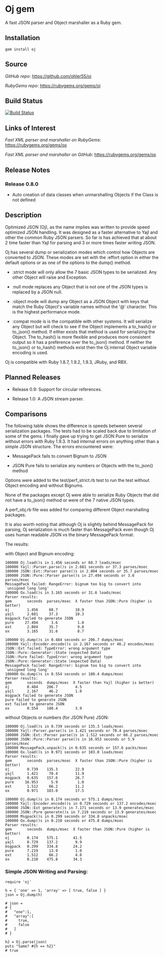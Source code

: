 # Oj gem
A fast JSON parser and Object marshaller as a Ruby gem.

## <a name="installation">Installation</a>
    gem install oj

## <a name="source">Source</a>

*GitHub* *repo*: https://github.com/ohler55/oj

*RubyGems* *repo*: https://rubygems.org/gems/oj

## <a name="build_status">Build Status</a>

[![Build Status](https://secure.travis-ci.org/ohler55/oj.png?branch=master)](http://travis-ci.org/ohler55/oj)

## <a name="links">Links of Interest</a>

*Fast XML parser and marshaller on RubyGems*: https://rubygems.org/gems/ox

*Fast XML parser and marshaller on GitHub*: https://rubygems.org/gems/ox

## <a name="release">Release Notes</a>

### Release 0.8.0

- Auto creation of data classes when unmarshalling Objects if the Class is not defined

## <a name="description">Description</a>

Optimized JSON (Oj), as the name implies was written to provide speed
optimized JSON handling. It was designed as a faster alternative to Yajl and
other the common Ruby JSON parsers. So far is has achieved that at about 2
time faster than Yajl for parsing and 3 or more times faster writing JSON.

Oj has several dump or serialization modes which control how Objects are
converted to JSON. These modes are set with the :effort option in either the
default options or as one of the options to the dump() method.

- :strict mode will only allow the 7 basic JSON types to be serialized. Any other Object
will raise and Exception. 

- :null mode replaces any Object that is not one of the JSON types is replaced by a JSON null.

- :object mode will dump any Object as a JSON Object with keys that match the
Ruby Object's variable names without the '@' character. This is the highest
performance mode.

- :compat mode is is the compatible with other systems. It will serialize any
Object but will check to see if the Object implements a to_hash() or to_json()
method. If either exists that method is used for serializing the Object. The
to_hash() is more flexible and produces more consistent output so it has a
preference over the to_json() method. If neither the to_json() or to_hash()
methods exist then the Oj internal Object variable encoding is used.

Oj is compatible with Ruby 1.8.7, 1.9.2, 1.9.3, JRuby, and RBX.

## <a name="plans">Planned Releases</a>

- Release 0.9: Support for circular references.

- Release 1.0: A JSON stream parser.

## <a name="compare">Comparisons</a>

The following table shows the difference is speeds between several
serialization packages. The tests had to be scaled back due to limitation of
some of the gems. I finally gave up trying to get JSON Pure to serialize
without errors with Ruby 1.9.3. It had internal errors on anything other than
a simple JSON structure. The errors encountered were:

- MessagePack fails to convert Bignum to JSON

- JSON Pure fails to serialize any numbers or Objects with the to_json() method

Options were added to the test/perf_strict.rb test to run the test without
Object encoding and without Bignums.

None of the packages except Oj were able to serialize Ruby Objects that did
not have a to_json() method or were of the 7 native JSON types.

A perf_obj.rb file was added for comparing different Object marshalling
packages.

It is also worth noting that although Oj is slightly behind MessagePack for
parsing, Oj serialization is much faster than MessagePack even though Oj uses
human readable JSON vs the binary MessagePack format.

The results:

with Object and Bignum encoding:

    100000 Oj.load()s in 1.456 seconds or 68.7 loads/msec
    100000 Yajl::Parser.parse()s in 2.681 seconds or 37.3 parses/msec
    100000 JSON::Ext::Parser parse()s in 2.804 seconds or 35.7 parses/msec
    100000 JSON::Pure::Parser parse()s in 27.494 seconds or 3.6 parses/msec
    MessagePack failed: RangeError: bignum too big to convert into `unsigned long long'
    100000 Ox.load()s in 3.165 seconds or 31.6 loads/msec
    Parser results:
    gem       seconds  parses/msec  X faster than JSON::Pure (higher is better)
    oj        1.456     68.7        18.9
    yajl      2.681     37.3        10.3
    msgpack failed to generate JSON
    pure     27.494      3.6         1.0
    ext       2.804     35.7         9.8
    ox        3.165     31.6         8.7
    
    100000 Oj.dump()s in 0.484 seconds or 206.7 dumps/msec
    100000 Yajl::Encoder.encode()s in 2.167 seconds or 46.2 encodes/msec
    JSON::Ext failed: TypeError: wrong argument type JSON::Pure::Generator::State (expected Data)
    JSON::Pure failed: TypeError: wrong argument type JSON::Pure::Generator::State (expected Data)
    MessagePack failed: RangeError: bignum too big to convert into `unsigned long long'
    100000 Ox.dump()s in 0.554 seconds or 180.4 dumps/msec
    Parser results:
    gem       seconds  dumps/msec  X faster than Yajl (higher is better)
    oj        0.484    206.7        4.5
    yajl      2.167     46.2        1.0
    msgpack failed to generate JSON
    pure failed to generate JSON
    ext failed to generate JSON
    ox        0.554    180.4        3.9

without Objects or numbers (for JSON Pure) JSON:

    100000 Oj.load()s in 0.739 seconds or 135.3 loads/msec
    100000 Yajl::Parser.parse()s in 1.421 seconds or 70.4 parses/msec
    100000 JSON::Ext::Parser parse()s in 1.512 seconds or 66.2 parses/msec
    100000 JSON::Pure::Parser parse()s in 16.953 seconds or 5.9 parses/msec
    100000 MessagePack.unpack()s in 0.635 seconds or 157.6 packs/msec
    100000 Ox.load()s in 0.971 seconds or 103.0 loads/msec
    Parser results:
    gem       seconds  parses/msec  X faster than JSON::Pure (higher is better)
    oj        0.739    135.3        22.9
    yajl      1.421     70.4        11.9
    msgpack   0.635    157.6        26.7
    pure     16.953      5.9         1.0
    ext       1.512     66.2        11.2
    ox        0.971    103.0        17.5
    
    100000 Oj.dump()s in 0.174 seconds or 575.1 dumps/msec
    100000 Yajl::Encoder.encode()s in 0.729 seconds or 137.2 encodes/msec
    100000 JSON::Ext generate()s in 7.171 seconds or 13.9 generates/msec
    100000 JSON::Pure generate()s in 7.219 seconds or 13.9 generates/msec
    100000 Msgpack()s in 0.299 seconds or 334.8 unpacks/msec
    100000 Ox.dump()s in 0.210 seconds or 475.8 dumps/msec
    Parser results:
    gem       seconds  dumps/msec  X faster than JSON::Pure (higher is better)
    oj        0.174    575.1       41.5
    yajl      0.729    137.2        9.9
    msgpack   0.299    334.8       24.2
    pure      7.219     13.9        1.0
    ext       1.512     66.2        4.8
    ox        0.210    475.8       34.3

### Simple JSON Writing and Parsing:

    require 'oj'
    
    h = { 'one' => 1, 'array' => [ true, false ] }
    json = Oj.dump(h)
    
    # json =
    # {
    #   "one":1,
    #   "array":[
    #     true,
    #     false
    #   ]
    # }

    h2 = Oj.parse(json)
    puts "Same? #{h == h2}"
    # true

